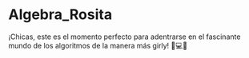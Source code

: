 # Algebra_Rosita
¡Chicas, este es el momento perfecto para adentrarse en el fascinante mundo de los algoritmos de la manera más girly! 🌟💻💓

